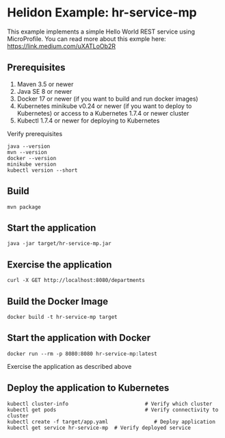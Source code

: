 
# Helidon Example: hr-service-mp

This example implements a simple Hello World REST service using MicroProfile. You can read more about this exmple here: https://link.medium.com/uXATLoOb2R   

## Prerequisites

1. Maven 3.5 or newer
2. Java SE 8 or newer
3. Docker 17 or newer (if you want to build and run docker images)
4. Kubernetes minikube v0.24 or newer (if you want to deploy to Kubernetes)
   or access to a Kubernetes 1.7.4 or newer cluster
5. Kubectl 1.7.4 or newer for deploying to Kubernetes

Verify prerequisites
```
java --version
mvn --version
docker --version
minikube version
kubectl version --short
```

## Build

```
mvn package
```

## Start the application

```
java -jar target/hr-service-mp.jar
```

## Exercise the application

```
curl -X GET http://localhost:8080/departments

```

## Build the Docker Image

```
docker build -t hr-service-mp target
```

## Start the application with Docker

```
docker run --rm -p 8080:8080 hr-service-mp:latest
```

Exercise the application as described above

## Deploy the application to Kubernetes

```
kubectl cluster-info                         # Verify which cluster
kubectl get pods                             # Verify connectivity to cluster
kubectl create -f target/app.yaml               # Deploy application
kubectl get service hr-service-mp  # Verify deployed service
```
